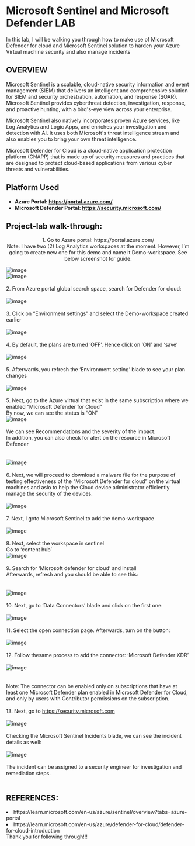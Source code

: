 # Microsoft Sentinel and Microsoft Defender LAB
In this lab, I will be walking you through how to make use of Microsoft Defender for cloud and Microsoft Sentinel solution to harden your Azure Virtual machine security and also manage incidents

<h2>OVERVIEW</h2>

<p>Microsoft Sentinel is a scalable, cloud-native security information and event management (SIEM) that delivers an intelligent and comprehensive solution for SIEM and security orchestration, automation, and response (SOAR). Microsoft Sentinel provides cyberthreat detection, investigation, response, and proactive hunting, with a bird's-eye view across your enterprise.

<p>Microsoft Sentinel also natively incorporates proven Azure services, like Log Analytics and Logic Apps, and enriches your investigation and detection with AI. It uses both Microsoft's threat intelligence stream and also enables you to bring your own threat intelligence.

<p>Microsoft Defender for Cloud is a cloud-native application protection platform (CNAPP) that is made up of security measures and practices that are designed to protect cloud-based applications from various cyber threats and vulnerabilities. </p>


<h2>Platform Used</h2>

- <b>Azure Portal: https://portal.azure.com/</b> 
- <b>Microsoft Defender Portal: https://security.microsoft.com/</b>

<h2>Project-lab walk-through:</h2>

<p align="center">
1. Go to Azure portal: https://portal.azure.com/ 
<br>  
Note: I have two (2) Log Analytics workspaces at the moment. However, I’m going to create new one for this demo and name it Demo-workspace. See below screenshot for guide:
 
<br>

 ![image](https://github.com/user-attachments/assets/0db41cd3-7d57-4f44-9067-591fe7432a82) 
 <br>
 ![image](https://github.com/user-attachments/assets/21363dbe-dd63-4ed9-ac92-cada0f8a65ed)
<br/>
<br>
2. From Azure portal global search space, search for Defender for cloud: 
<br />
<br />
![image](https://github.com/user-attachments/assets/691cf1bd-2c89-4c07-8a09-8a3a44168efb)
<br />
<br />
3. Click on “Environment settings” and select the Demo-workspace created earlier
<br />
<br />
![image](https://github.com/user-attachments/assets/934b6897-4574-4700-9d86-a87984e49caf)
<br />
<br />
4. By default, the plans are turned ‘OFF’. Hence click on ‘ON’ and ‘save’
<br />
<br />
![image](https://github.com/user-attachments/assets/a796c8f7-b558-4c69-bb46-4c5f6e7af787)
<br />
<br />
5. Afterwards, you refresh the ‘Environment setting’ blade to see your plan changes
<br />
<br />
![image](https://github.com/user-attachments/assets/3c31e035-a938-4d1d-89a2-9d6b8b808305)
<br />
<br />
5. Next, go to the Azure virtual that exist in the same subscription where we enabled “Microsoft Defender for Cloud”
<br> By now, we can see the status is “ON” <br />
![image](https://github.com/user-attachments/assets/5924e365-024d-4d47-a1bd-1e0458522fe1)
<br />
<br />
We can see Recommendations and the severity of the impact.
<br> In addition, you can also check for alert on the resource in Microsoft Defender <br />
<br />
<br />
![image](https://github.com/user-attachments/assets/dc496ea8-a312-4793-a0e4-605ea7cfaeba)
<br />
<br />
6. Next, we will proceed to download a malware file for the purpose of testing effectiveness of the “Microsoft Defender for cloud” on the virtual machines and aslo to help the Cloud device administrator efficiently manage the security of the devices.
<br />
<br />
![image](https://github.com/user-attachments/assets/23cb1e56-68fa-4b92-a529-adc62357c5a0)
<br />
<br />
7. Next, I goto Microsoft Sentinel to add the demo-workspace
<br />
<br />
![image](https://github.com/user-attachments/assets/874ac8f7-0703-49c8-9079-fe21a0e661a0)
<br />
<br />
8. Next, select the workspace in sentinel
<br> Go to ‘content hub’ <br />
![image](https://github.com/user-attachments/assets/c730286e-9806-4e7e-bfb2-ae8ce3640d9c)
<br />
<br />
9. Search for ‘Microsoft defender for cloud’ and install
<br> Afterwards, refresh and you should be able to see this:
<br />
<br />
<br />
![image](https://github.com/user-attachments/assets/889ed745-7a6b-40fe-883e-b38222dc86dd)
<br />
<br />
10. Next, go to ‘Data Connectors’ blade and click on the first one:
<br />
<br />
![image](https://github.com/user-attachments/assets/3f28519c-ae4e-42d4-ac97-5d84fc884546)
<br />
<br />
11. Select the open connection page. Afterwards, turn on the button:
<br />
<br />
![image](https://github.com/user-attachments/assets/a1596245-d032-4520-97f4-fca5443d0b87)
<br />
<br />
12. Follow thesame process to add the connector: ‘Microsoft Defender XDR’
<br />
<br />
![image](https://github.com/user-attachments/assets/81d4024f-8073-4aa1-be0b-a5ef19b09977)
<br />
<br />
<br>Note: The connector can be enabled only on subscriptions that have at least one Microsoft Defender plan enabled in Microsoft Defender for Cloud, and only by users with Contributor permissions on the subscription.
<br />
<br />
13. Next, go to https://security.microsoft.com
<br />
<br />
![image](https://github.com/user-attachments/assets/28ad1fe5-8304-4d42-bb5a-596fe5c4e69b)
<br />
<br />
Checking the Microsoft Sentinel Incidents blade, we can see the incident details as well:
<br />
<br />
![image](https://github.com/user-attachments/assets/00f6618b-2d43-4874-8797-b5503268562e)
<br />
<br />
The incident can be assigned to a security engineer for investigation and remediation steps.
<br />
<br />
<h2>REFERENCES:</h2>
<li>https://learn.microsoft.com/en-us/azure/sentinel/overview?tabs=azure-portal
<li>https://learn.microsoft.com/en-us/azure/defender-for-cloud/defender-for-cloud-introduction</li>
Thank you for following through!!!
<br />
